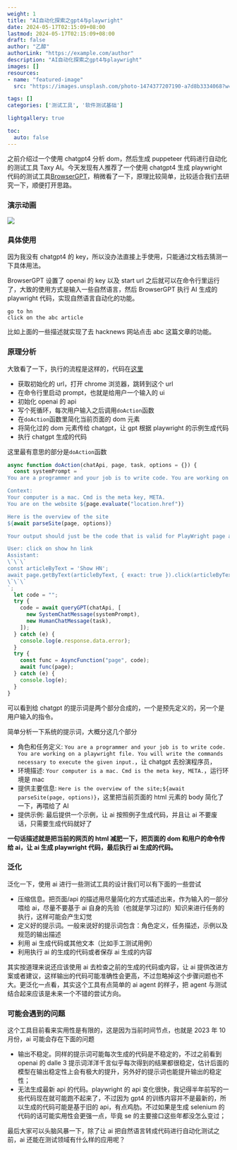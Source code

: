 ```yaml
---
weight: 1
title: "AI自动化探索之gpt4与playwright"
date: 2024-05-17T02:15:09+08:00
lastmod: 2024-05-17T02:15:09+08:00
draft: false
author: "乙醇"
authorLink: "https://example.com/author"
description: "AI自动化探索之gpt4与playwright"
images: []
resources:
- name: "featured-image"
  src: "https://images.unsplash.com/photo-1474377207190-a7d8b3334068?w=300"

tags: []
categories: ['测试工具', '软件测试基础']

lightgallery: true

toc:
  auto: false
---
```


之前介绍过一个使用 chatgpt4 分析 dom，然后生成 puppeteer 代码进行自动化的测试工具 Taxy AI。今天发现有人推荐了一个使用 chatgpt4 生成 playwright 代码的测试工具[BrowserGPT](https://github.com/mayt/BrowserGPT)，稍微看了一下，原理比较简单，比较适合我们去研究一下，顺便打开思路。

### 演示动画

![](https://github.com/mayt/BrowserGPT/raw/master/public/browsergpt.gif)

### 具体使用

因为我没有 chatgpt4 的 key，所以没办法直接上手使用，只能通过文档去猜测一下具体用法。

BrowserGPT 设置了 openai 的 key 以及 start url 之后就可以在命令行里运行了，大致的使用方式是输入一些自然语言，然后 BrowserGPT 执行 AI 生成的 playwright 代码，实现自然语言自动化的功能。

```
go to hn
click on the abc article
```

比如上面的一些描述就实现了去 hacknews 网站点击 abc 这篇文章的功能。

### 原理分析

大致看了一下，执行的流程是这样的，代码在[这里](https://github.com/mayt/BrowserGPT/blob/master/index.js)

- 获取初始化的 url，打开 chrome 浏览器，跳转到这个 url
- 在命令行里启动 prompt，也就是给用户一个输入的 ui
- 初始化 openai 的 api
- 写个死循环，每次用户输入之后调用`doAction`函数
- 在`doAction`函数里简化当前页面的 dom 元素
- 将简化过的 dom 元素传给 chatgpt，让 gpt 根据 playwright 的示例生成代码
- 执行 chatgpt 生成的代码

这里最有意思的部分是`doAction`函数

```javascript
async function doAction(chatApi, page, task, options = {}) {
  const systemPrompt = `
You are a programmer and your job is to write code. You are working on a playwright file. You will write the commands necessary to execute the given input. 

Context:
Your computer is a mac. Cmd is the meta key, META.
You are on the website ${page.evaluate("location.href")}

Here is the overview of the site
${await parseSite(page, options)}

Your output should just be the code that is valid for PlayWright page api. When given the option to use a timeout option, use 1s. Except when using page.goto() use 10s. For actions like click, use the force option to click on hidden elements.

User: click on show hn link
Assistant:
\`\`\`
const articleByText = 'Show HN';
await page.getByText(articleByText, { exact: true }).click(articleByText, {force: true, hidden: true});
\`\`\`
`;
  let code = "";
  try {
    code = await queryGPT(chatApi, [
      new SystemChatMessage(systemPrompt),
      new HumanChatMessage(task),
    ]);
  } catch (e) {
    console.log(e.response.data.error);
  }
  try {
    const func = AsyncFunction("page", code);
    await func(page);
  } catch (e) {
    console.log(e);
  }
}
```

可以看到给 chatgpt 的提示词是两个部分合成的，一个是预先定义的，另一个是用户输入的指令。

简单分析一下系统的提示词，大概分这几个部分

- 角色和任务定义: `You are a programmer and your job is to write code. You are working on a playwright file. You will write the commands necessary to execute the given input.`，让 chatgpt 去扮演程序员，
- 环境描述: `Your computer is a mac. Cmd is the meta key, META.`，运行环境是 mac
- 提供主要信息: `Here is the overview of the site;${await parseSite(page, options)}`，这里把当前页面的 html 元素的 body 简化了一下，再喂给了 AI
- 提供示例: 最后提供一个示例，让 ai 按照例子生成代码，并且让 ai 不要废话，只需要生成代码就好了

**一句话描述就是把当前的网页的 html 减肥一下，把页面的 dom 和用户的命令传给 ai，让 ai 生成 playwright 代码，最后执行 ai 生成的代码。**

### 泛化

泛化一下，使用 ai 进行一些测试工具的设计我们可以有下面的一些尝试

- 压缩信息。把页面/api 的描述用尽量简化的方式描述出来，作为输入的一部分喂给 ai，尽量不要基于 ai 自身的先验（也就是学习过的）知识来进行任务的执行，这样可能会产生幻觉
- 定义好的提示词。一般来说好的提示词包含：角色定义，任务描述，示例以及规范的输出描述
- 利用 ai 生成代码或其他文本（比如手工测试用例）
- 利用执行 ai 的生成的代码或者保存 ai 生成的内容

其实按道理来说还应该使用 ai 去检查之前的生成的代码或内容，让 ai 提供改进方案或者建议，这样输出的代码可能准确性会更高，不过忽略掉这个步骤问题也不大。更泛化一点看，其实这个工具有点简单的 ai agent 的样子，把 agent 与测试结合起来应该是未来一个不错的尝试方向。

### 可能会遇到的问题

这个工具目前看来实用性是有限的，这是因为当前时间节点，也就是 2023 年 10 月份，ai 可能会存在下面的问题

- 输出不稳定。同样的提示词可能每次生成的代码是不稳定的，不过之前看到 openai 的 dalle 3 提示词洋洋千言似乎每次得到的结果都很稳定，估计后面的模型在输出稳定性上会有极大的提升，另外好的提示词也能提升输出的稳定性；
- 无法生成最新 api 的代码。playwright 的 api 变化很快，我记得半年前写的一些代码现在就可能跑不起来了，不过因为 gpt4 的训练内容并不是最新的，所以生成的代码可能是基于旧的 api，有点鸡肋。不过如果是生成 selenium 的代码的话可能实用性会更强一点，毕竟 se 的主要接口这些年都没怎么变过；

最后大家可以头脑风暴一下，除了让 ai 把自然语言转成代码进行自动化测试之前，ai 还能在测试领域有什么样的应用呢？